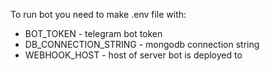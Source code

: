 To run bot you need to make .env file with:
- BOT_TOKEN - telegram bot token
- DB_CONNECTION_STRING - mongodb connection string
- WEBHOOK_HOST - host of server bot is deployed to
